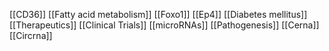 [[CD36]]
[[Fatty acid metabolism]]
[[Foxo1]]
[[Ep4]]
[[Diabetes mellitus]]
[[Therapeutics]]
[[Clinical Trials]]
[[microRNAs]]
[[Pathogenesis]]
[[Cerna]]
[[Circrna]]
